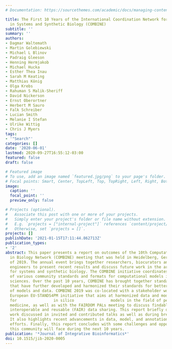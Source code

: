 ```yaml
---
# Documentation: https://sourcethemes.com/academic/docs/managing-content/

title: The First 10 Years of the International Coordination Network for Standards
  in Systems and Synthetic Biology (COMBINE)
subtitle: ''
summary: ''
authors:
- Dagmar Waltemath
- Martin Golebiewski
- Michael L Blinov
- Padraig Gleeson
- Henning Hermjakob
- Michael Hucka
- Esther Thea Inau
- Sarah M Keating
- Matthias König
- Olga Krebs
- Rahuman S Malik-Sheriff
- David Nickerson
- Ernst Oberortner
- Herbert M Sauro
- Falk Schreiber
- Lucian Smith
- Melanie I Stefan
- Ulrike Wittig
- Chris J Myers
tags:
- '"Search"'
categories: []
date: '2020-06-01'
lastmod: 2020-09-27T16:55:12-03:00
featured: false
draft: false

# Featured image
# To use, add an image named `featured.jpg/png` to your page's folder.
# Focal points: Smart, Center, TopLeft, Top, TopRight, Left, Right, BottomLeft, Bottom, BottomRight.
image:
  caption: ''
  focal_point: ''
  preview_only: false

# Projects (optional).
#   Associate this post with one or more of your projects.
#   Simply enter your project's folder or file name without extension.
#   E.g. `projects = ["internal-project"]` references `content/project/deep-learning/index.md`.
#   Otherwise, set `projects = []`.
projects: []
publishDate: '2021-01-15T17:11:44.862713Z'
publication_types:
- '2'
abstract: This paper presents a report on outcomes of the 10th Computational Modeling
  in Biology Network (COMBINE) meeting that was held in Heidelberg, Germany, in July
  of 2019. The annual event brings together researchers, biocurators and software
  engineers to present recent results and discuss future work in the area of standards
  for systems and synthetic biology. The COMBINE initiative coordinates the development
  of various community standards and formats for computational models in the life
  sciences. Over the past 10 years, COMBINE has brought together standard communities
  that have further developed and harmonized their standards for better interoperability
  of models and data. COMBINE 2019 was co-located with a stakeholder workshop of the
  European EU-STANDS4PM initiative that aims at harmonized data and model standardization
  for                in silico                models in the field of personalized
  medicine, as well as with the FAIRDOM PALs meeting to discuss findable, accessible,
  interoperable and reusable (FAIR) data sharing. This report briefly describes the
  work discussed in invited and contributed talks as well as during breakout sessions.
  It also highlights recent advancements in data, model, and annotation standardization
  efforts. Finally, this report concludes with some challenges and opportunities that
  this community will face during the next 10 years.
publication: '*Journal of Integrative Bioinformatics*'
doi: 10.1515/jib-2020-0005
---
```

